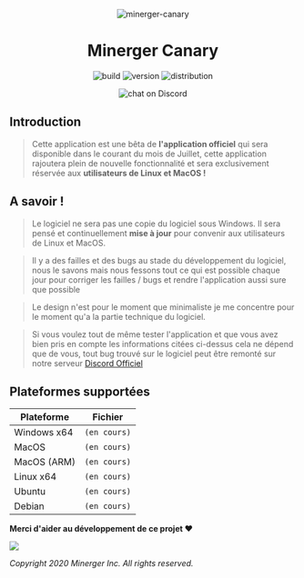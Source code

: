 <p align="center"><img src="https://cdn.discordapp.com/attachments/484733766724616193/706930188239241226/logo.png" alt="minerger-canary"></p>
<h1 align="center">Minerger Canary</h1>
<p align="center">
    <img src="https://img.shields.io/badge/BUILD-DEV-orange?style=for-the-badge" alt="build">
    <img src="https://img.shields.io/badge/VERSION-0.0.8-orange?style=for-the-badge" alt="version"> 
    <img src="https://img.shields.io/badge/DIST-WINDOWS-blue?style=for-the-badge" alt="distribution">
</p>
<p align="center">
  <img src="https://img.shields.io/discord/603664411529445573?style=for-the-badge&logo=discord" alt="chat on Discord">
</p>

## Introduction

> Cette application est une bêta de **l'application officiel** qui sera disponible dans le courant du mois de Juillet, cette application rajoutera plein de nouvelle fonctionnalité et sera exclusivement réservée aux **utilisateurs de Linux et MacOS !**

## A savoir !

> Le logiciel ne sera pas une copie du logiciel sous Windows. Il sera pensé et continuellement **mise à jour** pour convenir aux utilisateurs de Linux et MacOS.

> Il y a des failles et des bugs au stade du développement du logiciel, nous le savons mais nous fessons tout ce qui est possible chaque jour pour corriger les failles / bugs et rendre l'application aussi sure que possible

> Le design n'est pour le moment que minimaliste je me concentre pour le moment qu'a la partie technique du logiciel.

> Si vous voulez tout de même tester l'application et que vous avez bien pris en compte les informations citées ci-dessus cela ne dépend que de vous, tout bug trouvé sur le logiciel peut être remonté sur notre serveur [Discord Officiel](https://discord.gg/pt7Dp7P)

## Plateformes supportées

| Plateforme | Fichier |
| -------- | ---- |
| Windows x64 | `(en cours)` |
| MacOS |  `(en cours)` |
| MacOS (ARM)| `(en cours)` |
| Linux x64 | `(en cours)` |
| Ubuntu | `(en cours)` |
| Debian | `(en cours)` |


**Merci d'aider au développement de ce projet ❤️**

<a href="https://discord.gg/pt7Dp7P" target="_blank"><img src="https://i0.wp.com/pasvegan.fr/wp-content/uploads/2019/08/rejoindre-discord-clic.jpg?ssl=1"></a>

*Copyright 2020 Minerger Inc. All rights reserved.*


